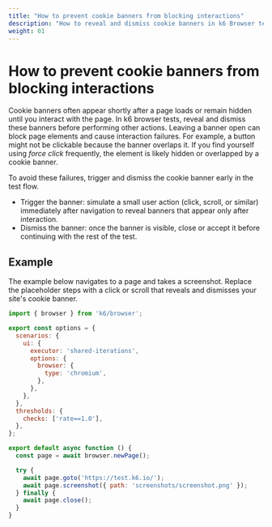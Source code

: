 ```yaml
---
title: "How to prevent cookie banners from blocking interactions"
description: "How to reveal and dismiss cookie banners in k6 Browser tests to prevent blocked interactions and improve test reliability."
weight: 01
---
```


# How to prevent cookie banners from blocking interactions

Cookie banners often appear shortly after a page loads or remain hidden until you interact with the page. In k6 browser tests, reveal and dismiss these banners before performing other actions. Leaving a banner open can block page elements and cause interaction failures. For example, a button might not be clickable because the banner overlaps it. If you find yourself using _force click_ frequently, the element is likely hidden or overlapped by a cookie banner.

To avoid these failures, trigger and dismiss the cookie banner early in the test flow.

- Trigger the banner: simulate a small user action (click, scroll, or similar) immediately after navigation to reveal banners that appear only after interaction.
- Dismiss the banner: once the banner is visible, close or accept it before continuing with the rest of the test.

## Example

The example below navigates to a page and takes a screenshot. Replace the placeholder steps with a click or scroll that reveals and dismisses your site's cookie banner.

<!-- md-k6:skip -->
```javascript
import { browser } from 'k6/browser';

export const options = {
  scenarios: {
    ui: {
      executor: 'shared-iterations',
      options: {
        browser: {
          type: 'chromium',
        },
      },
    },
  },
  thresholds: {
    checks: ['rate==1.0'],
  },
};

export default async function () {
  const page = await browser.newPage();

  try {
    await page.goto('https://test.k6.io/');
    await page.screenshot({ path: 'screenshots/screenshot.png' });
  } finally {
    await page.close();
  }
}
```

